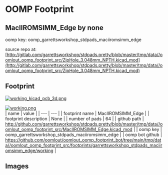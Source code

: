 # OOMP Footprint  
## MacIIROMSIMM_Edge  by none  
  
oomp key: oomp_garrettsworkshop_stdpads_maciiromsimm_edge  
  
source repo at: [http://gitlab.com/garrettsworkshop/stdpads.pretty/blob/master/tmp/data//oomlout_oomp_footprint_src/ZipHole_3.048mm_NPTH.kicad_mod](http://gitlab.com/garrettsworkshop/stdpads.pretty/blob/master/tmp/data//oomlout_oomp_footprint_src/ZipHole_3.048mm_NPTH.kicad_mod)  
## Footprint  
  
[![working_kicad_pcb_3d.png](working_kicad_pcb_3d_600.png)](working_kicad_pcb_3d.png)  
  
[![working.png](working_600.png)](working.png)  
| name | value | 
| --- | --- | 
| footprint name | MacIIROMSIMM_Edge | 
| footprint description | None | 
| number of pads | 64 | 
| github path | http://github.com/garrettsworkshop/stdpads.pretty/blob/master/tmp/data//oomlout_oomp_footprint_src/MacIIROMSIMM_Edge.kicad_mod | 
| oomp key | oomp_garrettsworkshop_stdpads_maciiromsimm_edge | 
| oomp bot github | https://github.com/oomlout/oomlout_oomp_footprint_bot/tree/main/tmp/data//oomlout_oomp_footprint_src/footprints/garrettsworkshop_stdpads_maciiromsimm_edge/working | 
## Images  
